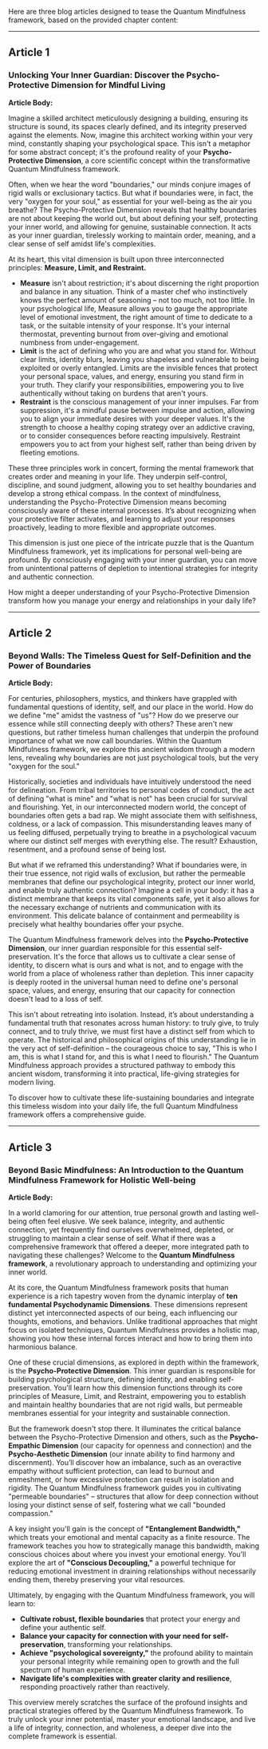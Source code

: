 Here are three blog articles designed to tease the Quantum Mindfulness framework, based on the provided chapter content:

---

## Article 1

###  Unlocking Your Inner Guardian: Discover the Psycho-Protective Dimension for Mindful Living

**Article Body:**

Imagine a skilled architect meticulously designing a building, ensuring its structure is sound, its spaces clearly defined, and its integrity preserved against the elements. Now, imagine this architect working within your very mind, constantly shaping your psychological space. This isn't a metaphor for some abstract concept; it's the profound reality of your **Psycho-Protective Dimension**, a core scientific concept within the transformative Quantum Mindfulness framework.

Often, when we hear the word "boundaries," our minds conjure images of rigid walls or exclusionary tactics. But what if boundaries were, in fact, the very "oxygen for your soul," as essential for your well-being as the air you breathe? The Psycho-Protective Dimension reveals that healthy boundaries are not about keeping the world out, but about defining your self, protecting your inner world, and allowing for genuine, sustainable connection. It acts as your inner guardian, tirelessly working to maintain order, meaning, and a clear sense of self amidst life's complexities.

At its heart, this vital dimension is built upon three interconnected principles: **Measure, Limit, and Restraint.**

*   **Measure** isn't about restriction; it's about discerning the right proportion and balance in any situation. Think of a master chef who instinctively knows the perfect amount of seasoning – not too much, not too little. In your psychological life, Measure allows you to gauge the appropriate level of emotional investment, the right amount of time to dedicate to a task, or the suitable intensity of your response. It's your internal thermostat, preventing burnout from over-giving and emotional numbness from under-engagement.
*   **Limit** is the act of defining who you are and what you stand for. Without clear limits, identity blurs, leaving you shapeless and vulnerable to being exploited or overly entangled. Limits are the invisible fences that protect your personal space, values, and energy, ensuring you stand firm in your truth. They clarify your responsibilities, empowering you to live authentically without taking on burdens that aren't yours.
*   **Restraint** is the conscious management of your inner impulses. Far from suppression, it's a mindful pause between impulse and action, allowing you to align your immediate desires with your deeper values. It's the strength to choose a healthy coping strategy over an addictive craving, or to consider consequences before reacting impulsively. Restraint empowers you to act from your highest self, rather than being driven by fleeting emotions.

These three principles work in concert, forming the mental framework that creates order and meaning in your life. They underpin self-control, discipline, and sound judgment, allowing you to set healthy boundaries and develop a strong ethical compass. In the context of mindfulness, understanding the Psycho-Protective Dimension means becoming consciously aware of these internal processes. It’s about recognizing when your protective filter activates, and learning to adjust your responses proactively, leading to more flexible and appropriate outcomes.

This dimension is just one piece of the intricate puzzle that is the Quantum Mindfulness framework, yet its implications for personal well-being are profound. By consciously engaging with your inner guardian, you can move from unintentional patterns of depletion to intentional strategies for integrity and authentic connection.

How might a deeper understanding of your Psycho-Protective Dimension transform how you manage your energy and relationships in your daily life?

---

## Article 2

###  Beyond Walls: The Timeless Quest for Self-Definition and the Power of Boundaries

**Article Body:**

For centuries, philosophers, mystics, and thinkers have grappled with fundamental questions of identity, self, and our place in the world. How do we define "me" amidst the vastness of "us"? How do we preserve our essence while still connecting deeply with others? These aren't new questions, but rather timeless human challenges that underpin the profound importance of what we now call boundaries. Within the Quantum Mindfulness framework, we explore this ancient wisdom through a modern lens, revealing why boundaries are not just psychological tools, but the very "oxygen for the soul."

Historically, societies and individuals have intuitively understood the need for delineation. From tribal territories to personal codes of conduct, the act of defining "what is mine" and "what is not" has been crucial for survival and flourishing. Yet, in our interconnected modern world, the concept of boundaries often gets a bad rap. We might associate them with selfishness, coldness, or a lack of compassion. This misunderstanding leaves many of us feeling diffused, perpetually trying to breathe in a psychological vacuum where our distinct self merges with everything else. The result? Exhaustion, resentment, and a profound sense of being lost.

But what if we reframed this understanding? What if boundaries were, in their true essence, not rigid walls of exclusion, but rather the permeable membranes that define our psychological integrity, protect our inner world, and enable truly authentic connection? Imagine a cell in your body: it has a distinct membrane that keeps its vital components safe, yet it also allows for the necessary exchange of nutrients and communication with its environment. This delicate balance of containment and permeability is precisely what healthy boundaries offer your psyche.

The Quantum Mindfulness framework delves into the **Psycho-Protective Dimension**, our inner guardian responsible for this essential self-preservation. It's the force that allows us to cultivate a clear sense of identity, to discern what is ours and what is not, and to engage with the world from a place of wholeness rather than depletion. This inner capacity is deeply rooted in the universal human need to define one's personal space, values, and energy, ensuring that our capacity for connection doesn't lead to a loss of self.

This isn't about retreating into isolation. Instead, it’s about understanding a fundamental truth that resonates across human history: to truly give, to truly connect, and to truly thrive, we must first have a distinct self from which to operate. The historical and philosophical origins of this understanding lie in the very act of self-definition – the courageous choice to say, "This is who I am, this is what I stand for, and this is what I need to flourish." The Quantum Mindfulness approach provides a structured pathway to embody this ancient wisdom, transforming it into practical, life-giving strategies for modern living.

To discover how to cultivate these life-sustaining boundaries and integrate this timeless wisdom into your daily life, the full Quantum Mindfulness framework offers a comprehensive guide.

---

## Article 3

###  Beyond Basic Mindfulness: An Introduction to the Quantum Mindfulness Framework for Holistic Well-being

**Article Body:**

In a world clamoring for our attention, true personal growth and lasting well-being often feel elusive. We seek balance, integrity, and authentic connection, yet frequently find ourselves overwhelmed, depleted, or struggling to maintain a clear sense of self. What if there was a comprehensive framework that offered a deeper, more integrated path to navigating these challenges? Welcome to the **Quantum Mindfulness framework**, a revolutionary approach to understanding and optimizing your inner world.

At its core, the Quantum Mindfulness framework posits that human experience is a rich tapestry woven from the dynamic interplay of **ten fundamental Psychodynamic Dimensions**. These dimensions represent distinct yet interconnected aspects of our being, each influencing our thoughts, emotions, and behaviors. Unlike traditional approaches that might focus on isolated techniques, Quantum Mindfulness provides a holistic map, showing you how these internal forces interact and how to bring them into harmonious balance.

One of these crucial dimensions, as explored in depth within the framework, is the **Psycho-Protective Dimension**. This inner guardian is responsible for building psychological structure, defining identity, and enabling self-preservation. You'll learn how this dimension functions through its core principles of Measure, Limit, and Restraint, empowering you to establish and maintain healthy boundaries that are not rigid walls, but permeable membranes essential for your integrity and sustainable connection.

But the framework doesn't stop there. It illuminates the critical balance between the Psycho-Protective Dimension and others, such as the **Psycho-Empathic Dimension** (our capacity for openness and connection) and the **Psycho-Aesthetic Dimension** (our innate ability to find harmony and discernment). You’ll discover how an imbalance, such as an overactive empathy without sufficient protection, can lead to burnout and enmeshment, or how excessive protection can result in isolation and rigidity. The Quantum Mindfulness framework guides you in cultivating "permeable boundaries" – structures that allow for deep connection without losing your distinct sense of self, fostering what we call "bounded compassion."

A key insight you'll gain is the concept of **"Entanglement Bandwidth,"** which treats your emotional and mental capacity as a finite resource. The framework teaches you how to strategically manage this bandwidth, making conscious choices about where you invest your emotional energy. You'll explore the art of **"Conscious Decoupling,"** a powerful technique for reducing emotional investment in draining relationships without necessarily ending them, thereby preserving your vital resources.

Ultimately, by engaging with the Quantum Mindfulness framework, you will learn to:

*   **Cultivate robust, flexible boundaries** that protect your energy and define your authentic self.
*   **Balance your capacity for connection with your need for self-preservation**, transforming your relationships.
*   **Achieve "psychological sovereignty,"** the profound ability to maintain your personal integrity while remaining open to growth and the full spectrum of human experience.
*   **Navigate life's complexities with greater clarity and resilience**, responding proactively rather than reactively.

This overview merely scratches the surface of the profound insights and practical strategies offered by the Quantum Mindfulness framework. To truly unlock your inner potential, master your emotional landscape, and live a life of integrity, connection, and wholeness, a deeper dive into the complete framework is essential.